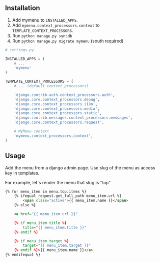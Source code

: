 ## Installation

1. Add mymenu to `INSTALLED_APPS`.
2. Add `mymenu.context_processors.context` to `TEMPLATE_CONTEXT_PROCESSORS`.
3. Run `python manage.py syncdb`
3. Run `python manage.py migrate mymenu` (south required)

```python
# settings.py

INSTALLED_APPS = (
    # ...
    'mymenu'
)

TEMPLATE_CONTEXT_PROCESSORS = (
    # ... (default context processors) 

    'django.contrib.auth.context_processors.auth',
    'django.core.context_processors.debug',
    'django.core.context_processors.i18n',
    'django.core.context_processors.media',
    'django.core.context_processors.static',
    'django.contrib.messages.context_processors.messages',
    'django.core.context_processors.request',

    # MyMenu context
    'mymenu.context_processors,context',
)
```

## Usage

Add the menu from a django admin page. Use slug of the menu as access key in templates.

For example, let's render the menu that slug is "top"

```html
{% for menu_item in menu.top.items %}
    {% ifequal request.get_full_path menu_item.url %}
        <span class="active">{{ menu_item.name }}</span>
    {% else %}

    <a href="{{ menu_item.url }}"

    {% if menu_item.title %}
        title="{{ menu_item.title }}"
    {% endif %}

    {% if menu_item.target %}
        target="{{ menu_item.target }}"
    {% endif %}>{{ menu_item.name }}</a>
{% endifequal %}
```
